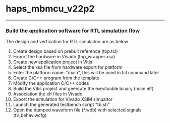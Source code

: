 # haps_mbmcu_v22p2

---
### Build the application software for RTL simulation flow
The design and verfication for RTL simulaiton are as below

1. Create design based on prebuit reference (top.tcl)
2. Export the hardware in Vivado (top_wrapper.xsa)
3. Create new application project in Vitis
4. Select the xsa file from hardware export for platform
5. Enter the platform name: "main", this will be used in tcl command later
6. Create C/C++ program from the template
7. Modify the application C/C++ codes
8. Build the Vitis project and geenrate the exectuable binary (main.elf)
9. Association the elf files in Vivado
10. Export the simulation for Vivado XSIM simualtor
11. Launch the generated testbench script "tb.sh"
12. Open the dumped waveform file (*.wdb) with selected signals (tv_behav.wcfg)

   
